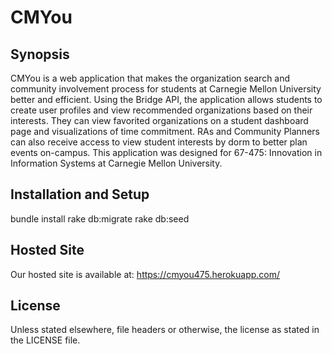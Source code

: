 # CMYou

## Synopsis

CMYou is a web application that makes the organization search and community involvement process for students at Carnegie Mellon University better and efficient. Using the Bridge API, the application allows students to create user profiles and view recommended organizations based on their interests. They can view favorited organizations on a student dashboard page and visualizations of time commitment. RAs and Community Planners can also receive access to view student interests by dorm to better plan events on-campus. This application was designed for 67-475: Innovation in Information Systems at Carnegie Mellon University.

## Installation and Setup

bundle install
rake db:migrate
rake db:seed

## Hosted Site

Our hosted site is available at: https://cmyou475.herokuapp.com/

## License

Unless stated elsewhere, file headers or otherwise, the license as stated in the LICENSE file.
